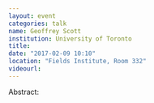 ```yaml
---
layout: event
categories: talk
name: Geoffrey Scott
institution: University of Toronto
title: 
date: "2017-02-09 10:10"
location: "Fields Institute, Room 332"
videourl: 
---
```

Abstract:
